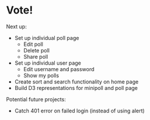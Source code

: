# Vote!

Next up:

* Set up individual poll page
	* Edit poll
	* Delete poll
	* Share poll
* Set up individual user page
	* Edit username and password
	* Show my polls
* Create sort and search functionality on home page
* Build D3 representations for minipoll and poll page

Potential future projects:

* Catch 401 error on failed login (instead of using alert)
